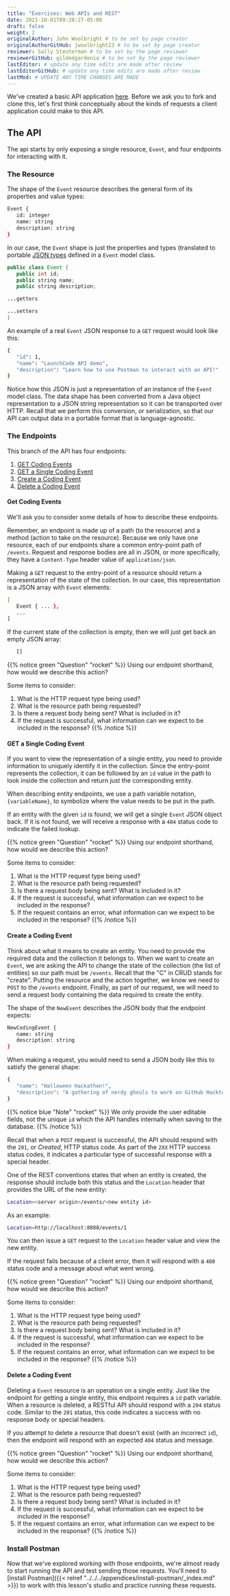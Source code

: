 ```yaml
---
title: "Exercises: Web APIs and REST"
date: 2021-10-01T09:28:27-05:00
draft: false
weight: 2
originalAuthor: John Woolbright # to be set by page creator
originalAuthorGitHub: jwoolbright23 # to be set by page creator
reviewer: Sally Steuterman # to be set by the page reviewer
reviewerGitHub: gildedgardenia # to be set by the page reviewer
lastEditor: # update any time edits are made after review
lastEditorGitHub: # update any time edits are made after review
lastMod: # UPDATE ANY TIME CHANGES ARE MADE
---
```


We've created a basic API application [here](https://github.com/LaunchCodeEducation/events-api). Before we ask you to fork and clone this, let's first think conceptually about the kinds of requests a client application could make to this API.

## The API

The api starts by only exposing a single resource, `Event`, and four endpoints for interacting with it.

### The Resource

The shape of the `Event` resource describes the general form of its properties and value types:

```bash {linenos=table}
Event {
   id: integer
   name: string
   description: string
}
```


In our case, the `Event` shape is just the properties and types (translated to portable [JSON types](https://json-schema.org/understanding-json-schema/reference/type.html) defined in a `Event` model class.

```java {linenos=table}
public class Event {
   public int id;
   public string name;
   public string description;

...getters

...setters
}
```

An example of a real `Event` JSON response to a `GET` request would look like this:

```bash {linenos=table}
{
   "id": 1,
   "name": "LaunchCode API demo",
   "description": "Learn how to use Postman to interact with an API!"
}
```

Notice how this JSON is just a representation of an instance of the `Event` model class. The data shape has been converted from a Java object representation to a JSON string representation so it can be transported over HTTP. Recall that we perform this 
conversion, or serialization, so that our API can output data in a portable format that is language-agnostic.

### The Endpoints

This branch of the API has four endpoints: 

1. [GET Coding Events](#get-coding-events)
1. [GET a Single Coding Event](#get-a-single-coding-event)
1. [Create a Coding Event](#create-a-coding-event)
1. [Delete a Coding Event](#delete-a-coding-event)

#### Get Coding Events

We'll ask you to consider some details of how to describe these endpoints.

Remember, an endpoint is made up of a path (to the resource) and a method (action to take on the 
resource). Because we only have one resource, each of our endpoints share a common entry-point path of `/events`. Request and response bodies are all in JSON, or more specifically, they have a `Content-Type` header value of `application/json`.

Making a `GET` request to the entry-point of a resource should return a representation of the state of the collection. In our case, this representation is a JSON array with `Event` elements:

```bash
[
   Event { ... },
   ...
]
```

If the current state of the collection is empty, then we will just get back an empty JSON array:

```bash {linenos=table}
   []
```

{{% notice green "Question" "rocket" %}}
Using our endpoint shorthand, how would we describe this action?

Some items to consider:

1. What is the HTTP request type being used?
1. What is the resource path being requested?
1. Is there a request body being sent? What is included in it?
1. If the request is successful, what information can we expect to be included in the response?
{{% /notice %}}

#### GET a Single Coding Event

If you want to view the representation of a single entity, you need to provide information to uniquely identify it in the collection. Since the entry-point represents the collection, it can be followed by an `id` value in the path to look inside the collection and return just the corresponding entity.

When describing entity endpoints, we use a path variable notation, `{variableName}`, to symbolize where the value needs to be put in the path. 

If an entity with the given `id` is found, we will get a single `Event` JSON object back. If it is not found, we will receive a response with a `404` status code to indicate the failed lookup.

{{% notice green "Question" "rocket" %}}
Using our endpoint shorthand, how would we describe this action?

Some items to consider:

1. What is the HTTP request type being used?
1. What is the resource path being requested?
1. Is there a request body being sent? What is included in it?
1. If the request is successful, what information can we expect to be included in the response?
1. If the request contains an error, what information can we expect to be included in the response?
{{% /notice %}}

#### Create a Coding Event

Think about what it means to create an entity. You need to provide the required data and the collection it belongs to. When we want to create an `Event`, we are asking the API to change the state of the collection (the list of entities) so our path must be `/events`. Recall that the "C" in CRUD stands for "create". Putting the resource and the action together, we know we 
need to `POST` to the `/events` endpoint. Finally, as part of our request, we will need to send a request body containing the data required to create the entity.

The shape of the `NewEvent` describes the JSON body that the endpoint expects:

```bash
NewCodingEvent {
   name: string
   description: string
}
```

When making a request, you would need to send a JSON body like this to satisfy the general shape:

```bash
{
   "name": "Halloween Hackathon!",
   "description": "A gathering of nerdy ghouls to work on GitHub Hacktoberfest contributions"
}
```

{{% notice blue "Note" "rocket" %}}
We only provide the user editable fields, not the unique `id` which the API handles internally when saving to the database.
{{% /notice %}}

Recall that when a `POST` request is successful, the API should respond with the `201`, or *Created*, HTTP status code. As part of the `2XX` HTTP success status codes, it indicates a particular type of successful response with a special header.

One of the REST conventions states that when an entity is created, the response should include both this status and the `Location` header that provides the URL of the new entity:

```bash
Location=<server origin>/events/<new entity id>
```

As an example:

```bash {linenos=table}
Location=http://localhost:8080/events/1
```

You can then issue a `GET` request to the `Location` header value and view the new entity. 

If the request fails because of a client error, then it will respond with a `400` status code and a message about what went wrong.
 
{{% notice green "Question" "rocket" %}}
Using our endpoint shorthand, how would we describe this action?

Some items to consider:

1. What is the HTTP request type being used?
1. What is the resource path being requested?
1. Is there a request body being sent? What is included in it?
1. If the request is successful, what information can we expect to be included in the response?
1. If the request contains an error, what information can we expect to be included in the response?
{{% /notice %}}

#### Delete a Coding Event

Deleting a `Event` resource is an operation on a single entity. Just like the endpoint for getting a single entity, this endpoint requires a `id` path variable. When a resource is deleted, a RESTful API should respond with a `204` status code. Similar to the `201` status, this code indicates a success with no response body or special headers. 

If you attempt to delete a resource that doesn't exist (with an incorrect `id`), then the endpoint will respond with an expected `404` status and message.

{{% notice green "Question" "rocket" %}}
Using our endpoint shorthand, how would we describe this action?

Some items to consider:

1. What is the HTTP request type being used?
1. What is the resource path being requested?
1. Is there a request body being sent? What is included in it?
1. If the request is successful, what information can we expect to be included in the response?
1. If the request contains an error, what information can we expect to be included in the response?
{{% /notice %}}

### Install Postman
Now that we've explored working with those endpoints, we're almost ready to start running the API and test sending those requests. 
You'll need to [install Postman]({{< relref "../../../appendices/install-postman/_index.md" >}}) to work with this lesson's studio and practice running these requests.
